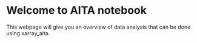 Welcome to AITA notebook
========================

This webpage will give you an overview of data analysis that can be done using xarray_aita.
